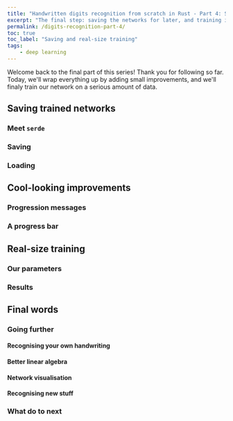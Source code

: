 ```yaml
---
title: "Handwritten digits recognition from scratch in Rust - Part 4: Saving and real-size training"
excerpt: "The final step: saving the networks for later, and training it on many images."
permalink: /digits-recognition-part-4/
toc: true
toc_label: "Saving and real-size training"
tags:
    - deep learning
---
```


Welcome back to the final part of this series! Thank you for following so far. Today, we'll wrap everything up by adding  small improvements, and we'll finaly train our network on a serious amount of data.

## Saving trained networks
### Meet `serde`

### Saving

### Loading


## Cool-looking improvements
### Progression messages

### A progress bar

## Real-size training
### Our parameters

### Results

## Final words
### Going further
#### Recognising your own handwriting
#### Better linear algebra
#### Network visualisation
#### Recognising new stuff

### What do to next
